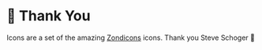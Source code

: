 # 🥳 Thank You

Icons are a set of the amazing [Zondicons](https://www.zondicons.com/) icons.
Thank you Steve Schoger 🙌
